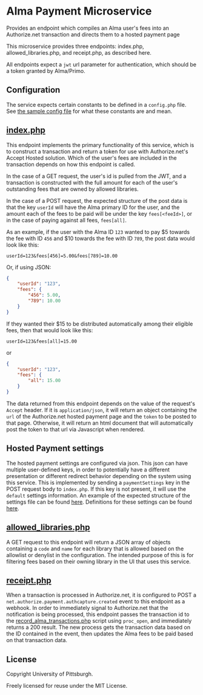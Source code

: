 # Alma Payment Microservice

Provides an endpoint which compiles an Alma user's fees into an Authorize.net transaction and directs them to a hosted payment page

This microservice provides three endpoints: index.php, allowed_libraries.php, and receipt.php, as described here.

All endpoints expect a `jwt` url parameter for authentication, which should be a token granted by Alma/Primo.

## Configuration

The service expects certain constants to be defined in a `config.php` file. See [the sample config file](config.sample.php) for what these constants are and mean.

## [index.php](index.php)

This endpoint implements the primary functionality of this service, which is to construct a transaction and return a token for use with Authorize.net's Accept Hosted solution. Which of the user's fees are included in the transaction depends on how this endpoint is called.

In the case of a GET request, the user's id is pulled from the JWT, and a transaction is constructed with the full amount for each of the user's outstanding fees that are owned by allowed libraries.

In the case of a POST request, the expected structure of the post data is that the key `userId` will have the Alma primary ID for the user, and the amount each of the fees to be paid will be under the key `fees[<feeId>]`, or in the case of paying against all fees, `fees[all]`.

As an example, if the user with the Alma ID `123` wanted to pay $5 towards the fee with ID `456` and $10 towards the fee with ID `789`, the post data would look like this:

```application/x-www-form-urlencoded
userId=123&fees[456]=5.00&fees[789]=10.00
```

Or, if using JSON:

```json
{
    "userId": "123",
    "fees": {
        "456": 5.00,
        "789": 10.00
    }
}
```

If they wanted their $15 to be distributed automatically among their eligible fees, then that would look like this:

```application/x-www-form-urlencoded
userId=123&fees[all]=15.00
```

or

```json
{
    "userId": "123",
    "fees": {
        "all": 15.00
    }
}
```

The data returned from this endpoint depends on the value of the request's `Accept` header. If it is `application/json`, it will return an object containing the `url` of the Authorize.net hosted payment page and the `token` to be posted to that page. Otherwise, it will return an html document that will automatically post the token to that url via Javascript when rendered.

## Hosted Payment settings 

The hosted payment settings are configured via json. This json can have multiple user-defined keys, in order to potentially have a different presentation or different redirect behavior depending on the system using this service. This is implemented by sending a `paymentSettings` key in the POST request body to `index.php`. If this key is not present, it will use the `default` settings information. An example of the expected structure of the settings file can be found [here](hosted-payment-settings.example.json). Definitions for these settings can be found [here](https://developer.authorize.net/api/reference/features/accept_hosted.html#Hosted_Form_Parameter_Settings).

## [allowed_libraries.php](allowed_libraries.php)

A GET request to this endpoint will return a JSON array of objects containing a `code` and `name` for each library that is allowed based on the allowlist or denylist in the configuration. The intended purpose of this is for filtering fees based on their owning library in the UI that uses this service.

## [receipt.php](receipt.php)

When a transaction is processed in Authorize.net, it is configured to POST a `net.authorize.payment.authcapture.created` event to this endpoint as a webhook. In order to immediately signal to Authorize.net that the notification is being processed, this endpoint passes the transaction id to the [record_alma_transactions.php](record_alma_transactions.php) script using `proc_open`, and immediately returns a 200 result. The new process gets the transaction data based on the ID contained in the event, then updates the Alma fees to be paid based on that transaction data.

## License

Copyright University of Pittsburgh.

Freely licensed for reuse under the MIT License.